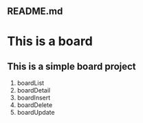 ## README.md

This is a board
===============

This is a simple board project
------------------------

1. boardList
2. boardDetail
3. boardInsert
4. boardDelete
5. boardUpdate
